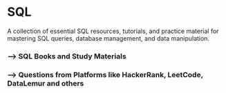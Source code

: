 # SQL
A collection of essential SQL resources, tutorials, and practice material for mastering SQL queries, database management, and data manipulation.
### --> SQL Books and Study Materials
### --> Questions from Platforms like HackerRank, LeetCode, DataLemur and others
